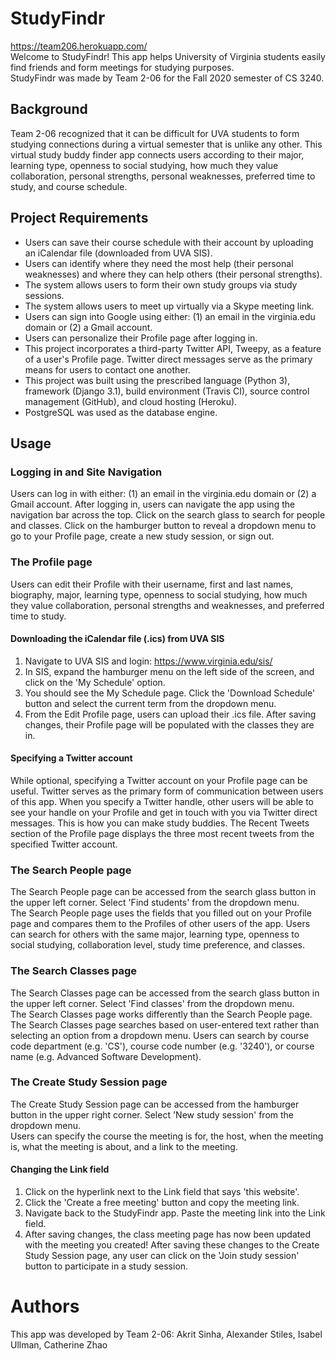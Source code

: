 # StudyFindr
https://team206.herokuapp.com/  
Welcome to StudyFindr! This app helps University of Virginia students easily find friends and form meetings for studying purposes.  
StudyFindr was made by Team 2-06 for the Fall 2020 semester of CS 3240.
## Background
Team 2-06 recognized that it can be difficult for UVA students to form studying connections during a virtual semester that is unlike any other. This virtual study buddy finder app connects users according to their major, learning type, openness to social studying, how much they value collaboration, personal strengths, personal weaknesses, preferred time to study, and course schedule. 
## Project Requirements
- Users can save their course schedule with their account by uploading an iCalendar file (downloaded from UVA SIS).
- Users can identify where they need the most help (their personal weaknesses) and where they can help others (their personal strengths).
- The system allows users to form their own study groups via study sessions.
- The system allows users to meet up virtually via a Skype meeting link.
- Users can sign into Google using either: (1) an email in the virginia.edu domain or (2) a Gmail account.
- Users can personalize their Profile page after logging in.
- This project incorporates a third-party Twitter API, Tweepy, as a feature of a user's Profile page. Twitter direct messages serve as the primary means for users to contact one another. 
- This project was built using the prescribed language (Python 3), framework (Django 3.1), build environment (Travis CI), source control management (GitHub), and cloud hosting (Heroku). 
- PostgreSQL was used as the database engine. 
## Usage
### Logging in and Site Navigation
Users can log in with either: (1) an email in the virginia.edu domain or (2) a Gmail account. After logging in, users can navigate the app using the navigation bar across the top. Click on the search glass to search for people and classes. Click on the hamburger button to reveal a dropdown menu to go to your Profile page, create a new study session, or sign out. 
### The Profile page
Users can edit their Profile with their username, first and last names, biography, major, learning type, openness to social studying, how much they value collaboration, personal strengths and weaknesses, and preferred time to study. 
#### Downloading the iCalendar file (.ics) from UVA SIS
1. Navigate to UVA SIS and login: https://www.virginia.edu/sis/
2. In SIS, expand the hamburger menu on the left side of the screen, and click on the 'My Schedule' option. 
3. You should see the My Schedule page. Click the 'Download Schedule' button and select the current term from the dropdown menu.   
4. From the Edit Profile page, users can upload their .ics file. After saving changes, their Profile page will be populated with the classes they are in. 
#### Specifying a Twitter account
While optional, specifying a Twitter account on your Profile page can be useful. Twitter serves as the primary form of communication between users of this app. When you specify a Twitter handle, other users will be able to see your handle on your Profile and get in touch with you via Twitter direct messages. This is how you can make study buddies. The Recent Tweets section of the Profile page displays the three most recent tweets from the specified Twitter account. 
### The Search People page
The Search People page can be accessed from the search glass button in the upper left corner. Select 'Find students' from the dropdown menu.  
The Search People page uses the fields that you filled out on your Profile page and compares them to the Profiles of other users of the app. Users can search for others with the same major, learning type, openness to social studying, collaboration level, study time preference, and classes.
### The Search Classes page
The Search Classes page can be accessed from the search glass button in the upper left corner. Select 'Find classes' from the dropdown menu.  
The Search Classes page works differently than the Search People page. The Search Classes page searches based on user-entered text rather than selecting an option from a dropdown menu. Users can search by course code department (e.g. 'CS'), course code number (e.g. '3240'), or course name (e.g. Advanced Software Development).
### The Create Study Session page
The Create Study Session page can be accessed from the hamburger button in the upper right corner. Select 'New study session' from the dropdown menu.  
Users can specify the course the meeting is for, the host, when the meeting is, what the meeting is about, and a link to the meeting. 
#### Changing the Link field
1. Click on the hyperlink next to the Link field that says 'this website'. 
2. Click the 'Create a free meeting' button and copy the meeting link.
3. Navigate back to the StudyFindr app. Paste the meeting link into the Link field. 
4. After saving changes, the class meeting page has now been updated with the meeting you created! After saving these changes to the Create Study Session page, any user can click on the 'Join study session' button to participate in a study session. 
# Authors
This app was developed by Team 2-06: 
Akrit Sinha, Alexander Stiles, Isabel Ullman, Catherine Zhao
